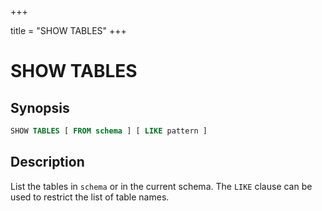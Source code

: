 +++

title = "SHOW TABLES"
+++

SHOW TABLES
===========

Synopsis
--------

``` sql
SHOW TABLES [ FROM schema ] [ LIKE pattern ]
```

Description
-----------

List the tables in `schema` or in the current schema. The `LIKE` clause can be used to restrict the list of table names.
